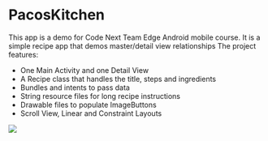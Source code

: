 # PacosKitchen

 
This app is a demo for Code Next Team Edge Android mobile course. It is a simple recipe app that demos master/detail view relationships
The project features:
- One Main Activity and one Detail View
- A Recipe class that handles the title, steps and ingredients
- Bundles and intents to pass data
- String resource files for long recipe instructions
- Drawable files to populate ImageButtons
- Scroll View, Linear and Constraint Layouts

![](https://photos.google.com/photo/AF1QipMJI0OclPQm8LV6NBMUWoqqaxOUx08Zn4rxG3ze)
